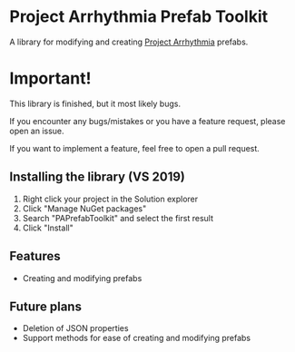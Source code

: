# Project Arrhythmia Prefab Toolkit
 A library for modifying and creating [Project Arrhythmia](https://store.steampowered.com/app/440310/Project_Arrhythmia/) prefabs.

# Important!
This library is finished, but it most likely bugs.

If you encounter any bugs/mistakes or you have a feature request, please open an issue.

If you want to implement a feature, feel free to open a pull request.

## Installing the library (VS 2019)

 1. Right click your project in the Solution explorer
 2. Click "Manage NuGet packages"
 3. Search "PAPrefabToolkit" and select the first result
 4. Click "Install"

## Features
- Creating and modifying prefabs

## Future plans
- Deletion of JSON properties
- Support methods for ease of creating and modifying prefabs

